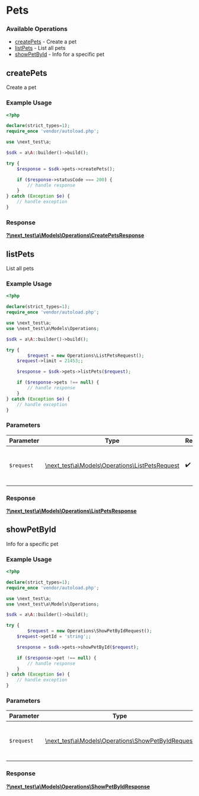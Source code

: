 # Pets


### Available Operations

* [createPets](#createpets) - Create a pet
* [listPets](#listpets) - List all pets
* [showPetById](#showpetbyid) - Info for a specific pet

## createPets

Create a pet

### Example Usage

```php
<?php

declare(strict_types=1);
require_once 'vendor/autoload.php';

use \next_test\a;

$sdk = a\A::builder()->build();

try {
    $response = $sdk->pets->createPets();

    if ($response->statusCode === 200) {
        // handle response
    }
} catch (Exception $e) {
    // handle exception
}
```


### Response

**[?\next_test\a\Models\Operations\CreatePetsResponse](../../Models/Operations/CreatePetsResponse.md)**


## listPets

List all pets

### Example Usage

```php
<?php

declare(strict_types=1);
require_once 'vendor/autoload.php';

use \next_test\a;
use \next_test\a\Models\Operations;

$sdk = a\A::builder()->build();

try {
        $request = new Operations\ListPetsRequest();
    $request->limit = 21453;;

    $response = $sdk->pets->listPets($request);

    if ($response->pets !== null) {
        // handle response
    }
} catch (Exception $e) {
    // handle exception
}
```

### Parameters

| Parameter                                                                                    | Type                                                                                         | Required                                                                                     | Description                                                                                  |
| -------------------------------------------------------------------------------------------- | -------------------------------------------------------------------------------------------- | -------------------------------------------------------------------------------------------- | -------------------------------------------------------------------------------------------- |
| `$request`                                                                                   | [\next_test\a\Models\Operations\ListPetsRequest](../../Models/Operations/ListPetsRequest.md) | :heavy_check_mark:                                                                           | The request object to use for the request.                                                   |


### Response

**[?\next_test\a\Models\Operations\ListPetsResponse](../../Models/Operations/ListPetsResponse.md)**


## showPetById

Info for a specific pet

### Example Usage

```php
<?php

declare(strict_types=1);
require_once 'vendor/autoload.php';

use \next_test\a;
use \next_test\a\Models\Operations;

$sdk = a\A::builder()->build();

try {
        $request = new Operations\ShowPetByIdRequest();
    $request->petId = 'string';;

    $response = $sdk->pets->showPetById($request);

    if ($response->pet !== null) {
        // handle response
    }
} catch (Exception $e) {
    // handle exception
}
```

### Parameters

| Parameter                                                                                          | Type                                                                                               | Required                                                                                           | Description                                                                                        |
| -------------------------------------------------------------------------------------------------- | -------------------------------------------------------------------------------------------------- | -------------------------------------------------------------------------------------------------- | -------------------------------------------------------------------------------------------------- |
| `$request`                                                                                         | [\next_test\a\Models\Operations\ShowPetByIdRequest](../../Models/Operations/ShowPetByIdRequest.md) | :heavy_check_mark:                                                                                 | The request object to use for the request.                                                         |


### Response

**[?\next_test\a\Models\Operations\ShowPetByIdResponse](../../Models/Operations/ShowPetByIdResponse.md)**


